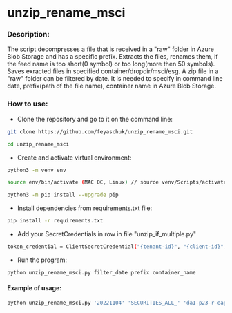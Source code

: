 ﻿# unzip_rename_msci

### Description:

The script decompresses a file that is received in a "raw" folder in Azure Blob Storage and has a specific prefix.
Extracts the files, renames them, if the feed name is too short(0 symbol) or too long(more then 50 symbols). Saves exracted files in specified container/dropdir/msci/esg. 
A zip file in a "raw" folder can be filtered by date. It is needed to specify in command line date, prefix(path of the file name), container name in Azure Blob Storage.

### How to use: 
* Clone the repository and go to it on the command line:

```bash
git clone https://github.com/feyaschuk/unzip_rename_msci.git
```
```bash
cd unzip_rename_msci
```

* Create and activate virtual environment:
```bash
python3 -m venv env
```
```bash
source env/bin/activate (MAC OC, Linux) // source venv/Scripts/activate (Windows)
```
```bash
python3 -m pip install --upgrade pip
```

* Install dependencies from requirements.txt file:
```bash
pip install -r requirements.txt
```

* Add your SecretCredentials in row in file "unzip_if_multiple.py"
```bash
token_credential = ClientSecretCredential("{tenant-id}", "{client-id}", "{client-secret}"
```

* Run the program:
```bash
python unzip_rename_msci.py filter_date prefix container_name
```

#### Example of usage:
```bash
python unzip_rename_msci.py '20221104' 'SECURITIES_ALL_' 'da1-p23-r-eagle-dropdir'
```
